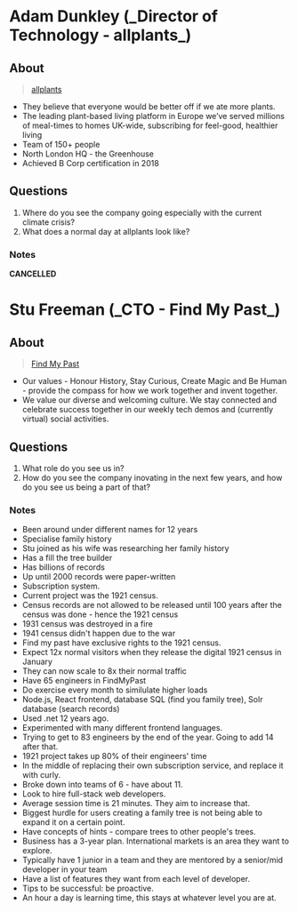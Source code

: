 # Adam Dunkley (\_Director of Technology - **allplants\_**)

## About

> [allplants](https://allplants.com/)

- They believe that everyone would be better off if we ate more plants.
- The leading plant-based living platform in Europe we’ve served millions of meal-times to homes UK-wide, subscribing for feel-good, healthier living
- Team of 150+ people
- North London HQ - the Greenhouse
- Achieved B Corp certification in 2018

## Questions

1. Where do you see the company going especially with the current climate crisis?
2. What does a normal day at allplants look like?

### Notes

**CANCELLED**

# Stu Freeman (\_CTO - **Find My Past\_**)

## About

> [Find My Past](https://www.findmypast.co.uk/)

- Our values - Honour History, Stay Curious, Create Magic and Be Human - provide the compass for how we work together and invent together.
- We value our diverse and welcoming culture. We stay connected and celebrate success together in our weekly tech demos and (currently virtual) social activities.

## Questions

1. What role do you see us in?
2. How do you see the company inovating in the next few years, and how do you see us being a part of that?

### Notes

- Been around under different names for 12 years
- Specialise family history
- Stu joined as his wife was researching her family history
- Has a fill the tree builder
- Has billions of records
- Up until 2000 records were paper-written
- Subscription system.
- Current project was the 1921 census.
- Census records are not allowed to be released until 100 years after the census was done - hence the 1921 census
- 1931 census was destroyed in a fire
- 1941 census didn't happen due to the war
- Find my past have exclusive rights to the 1921 census.
- Expect 12x normal visitors when they release the digital 1921 census in January
- They can now scale to 8x their normal traffic
- Have 65 engineers in FindMyPast
- Do exercise every month to similulate higher loads
- Node.js, React frontend, database SQL (find you family tree), Solr database (search records)
- Used .net 12 years ago.
- Experimented with many different frontend languages.
- Trying to get to 83 engineers by the end of the year. Going to add 14 after that.
- 1921 project takes up 80% of their engineers' time
- In the middle of replacing their own subscription service, and replace it with curly.
- Broke down into teams of 6 - have about 11.
- Look to hire full-stack web developers.
- Average session time is 21 minutes. They aim to increase that.
- Biggest hurdle for users creating a family tree is not being able to expand it on a certain point.
- Have concepts of hints - compare trees to other people's trees.
- Business has a 3-year plan. International markets is an area they want to explore.
- Typically have 1 junior in a team and they are mentored by a senior/mid developer in your team
- Have a list of features they want from each level of developer.
- Tips to be successful: be proactive.
- An hour a day is learning time, this stays at whatever level you are at.
